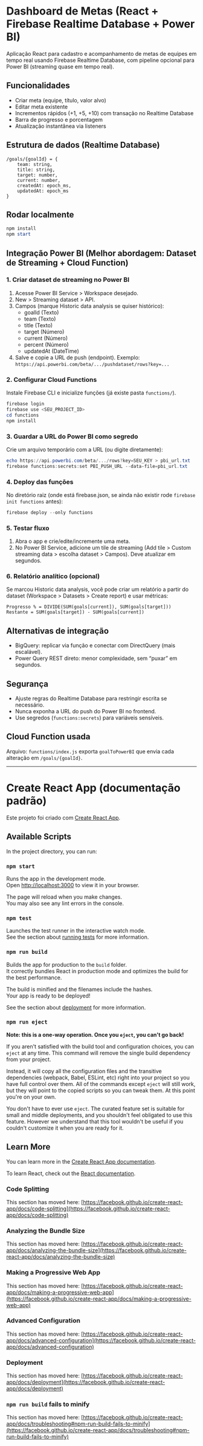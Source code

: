 # Dashboard de Metas (React + Firebase Realtime Database + Power BI)

Aplicação React para cadastro e acompanhamento de metas de equipes em tempo real usando Firebase Realtime Database, com pipeline opcional para Power BI (streaming quase em tempo real).

## Funcionalidades
- Criar meta (equipe, título, valor alvo)
- Editar meta existente
- Incrementos rápidos (+1, +5, +10) com transação no Realtime Database
- Barra de progresso e porcentagem
- Atualização instantânea via listeners

## Estrutura de dados (Realtime Database)
```
/goals/{goalId} = {
	team: string,
	title: string,
	target: number,
	current: number,
	createdAt: epoch_ms,
	updatedAt: epoch_ms
}
```

## Rodar localmente
```powershell
npm install
npm start
```

## Integração Power BI (Melhor abordagem: Dataset de Streaming + Cloud Function)

### 1. Criar dataset de streaming no Power BI
1. Acesse Power BI Service > Workspace desejado.
2. New > Streaming dataset > API.
3. Campos (marque Historic data analysis se quiser histórico):
	 - goalId (Texto)
	 - team (Texto)
	 - title (Texto)
	 - target (Número)
	 - current (Número)
	 - percent (Número)
	 - updatedAt (DateTime)
4. Salve e copie a URL de push (endpoint). Exemplo: `https://api.powerbi.com/beta/.../pushdataset/rows?key=...`

### 2. Configurar Cloud Functions
Instale Firebase CLI e inicialize funções (já existe pasta `functions/`).
```powershell
firebase login
firebase use <SEU_PROJECT_ID>
cd functions
npm install
```

### 3. Guardar a URL do Power BI como segredo
Crie um arquivo temporário com a URL (ou digite diretamente):
```powershell
echo https://api.powerbi.com/beta/.../rows?key=SEU_KEY > pbi_url.txt
firebase functions:secrets:set PBI_PUSH_URL --data-file=pbi_url.txt
```

### 4. Deploy das funções
No diretório raiz (onde está firebase.json, se ainda não existir rode `firebase init functions` antes):
```powershell
firebase deploy --only functions
```

### 5. Testar fluxo
1. Abra o app e crie/edite/incremente uma meta.
2. No Power BI Service, adicione um tile de streaming (Add tile > Custom streaming data > escolha dataset > Campos). Deve atualizar em segundos.

### 6. Relatório analítico (opcional)
Se marcou Historic data analysis, você pode criar um relatório a partir do dataset (Workspace > Datasets > Create report) e usar métricas:
```
Progresso % = DIVIDE(SUM(goals[current]), SUM(goals[target]))
Restante = SUM(goals[target]) - SUM(goals[current])
```

## Alternativas de integração
- BigQuery: replicar via função e conectar com DirectQuery (mais escalável).
- Power Query REST direto: menor complexidade, sem “puxar” em segundos.

## Segurança
- Ajuste regras do Realtime Database para restringir escrita se necessário.
- Nunca exponha a URL do push do Power BI no frontend.
- Use segredos (`functions:secrets`) para variáveis sensíveis.

## Cloud Function usada
Arquivo: `functions/index.js` exporta `goalToPowerBI` que envia cada alteração em `/goals/{goalId}`.

---

# Create React App (documentação padrão)

Este projeto foi criado com [Create React App](https://github.com/facebook/create-react-app).

## Available Scripts

In the project directory, you can run:

### `npm start`

Runs the app in the development mode.\
Open [http://localhost:3000](http://localhost:3000) to view it in your browser.

The page will reload when you make changes.\
You may also see any lint errors in the console.

### `npm test`

Launches the test runner in the interactive watch mode.\
See the section about [running tests](https://facebook.github.io/create-react-app/docs/running-tests) for more information.

### `npm run build`

Builds the app for production to the `build` folder.\
It correctly bundles React in production mode and optimizes the build for the best performance.

The build is minified and the filenames include the hashes.\
Your app is ready to be deployed!

See the section about [deployment](https://facebook.github.io/create-react-app/docs/deployment) for more information.

### `npm run eject`

**Note: this is a one-way operation. Once you `eject`, you can't go back!**

If you aren't satisfied with the build tool and configuration choices, you can `eject` at any time. This command will remove the single build dependency from your project.

Instead, it will copy all the configuration files and the transitive dependencies (webpack, Babel, ESLint, etc) right into your project so you have full control over them. All of the commands except `eject` will still work, but they will point to the copied scripts so you can tweak them. At this point you're on your own.

You don't have to ever use `eject`. The curated feature set is suitable for small and middle deployments, and you shouldn't feel obligated to use this feature. However we understand that this tool wouldn't be useful if you couldn't customize it when you are ready for it.

## Learn More

You can learn more in the [Create React App documentation](https://facebook.github.io/create-react-app/docs/getting-started).

To learn React, check out the [React documentation](https://reactjs.org/).

### Code Splitting

This section has moved here: [https://facebook.github.io/create-react-app/docs/code-splitting](https://facebook.github.io/create-react-app/docs/code-splitting)

### Analyzing the Bundle Size

This section has moved here: [https://facebook.github.io/create-react-app/docs/analyzing-the-bundle-size](https://facebook.github.io/create-react-app/docs/analyzing-the-bundle-size)

### Making a Progressive Web App

This section has moved here: [https://facebook.github.io/create-react-app/docs/making-a-progressive-web-app](https://facebook.github.io/create-react-app/docs/making-a-progressive-web-app)

### Advanced Configuration

This section has moved here: [https://facebook.github.io/create-react-app/docs/advanced-configuration](https://facebook.github.io/create-react-app/docs/advanced-configuration)

### Deployment

This section has moved here: [https://facebook.github.io/create-react-app/docs/deployment](https://facebook.github.io/create-react-app/docs/deployment)

### `npm run build` fails to minify

This section has moved here: [https://facebook.github.io/create-react-app/docs/troubleshooting#npm-run-build-fails-to-minify](https://facebook.github.io/create-react-app/docs/troubleshooting#npm-run-build-fails-to-minify)
